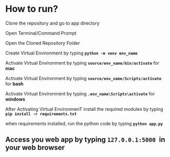 # How to run?

Clone the repository  and go to app directory

 Open Terminal/Command Prompt

Open the Cloned Repository Folder

Create Virtual Environment by typing **`python -m venv env_name`**

Activate Virtual Environment by typing **`source/env_name/bin/activate`** for **mac**

Activate Virtual Environment by typing **`source/env_name/Scripts/activate`** for **bash**

Activate Virtual Environment by typing **`.env_name\Scripts\activate`** for **windows**

After Activating Virtual EnvironmenT install the required modules by typing **`pip install -r requirements.txt`**

when requirements installed, run the python code by typing **`python app.py`**

## Access you web app by typing `127.0.0.1:5000 `in your web browser